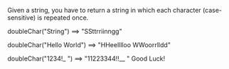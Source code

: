 Given a string, you have to return a string in which each character (case-sensitive) is repeated once.

doubleChar("String") ==> "SSttrriinngg"

doubleChar("Hello World") ==> "HHeelllloo WWoorrlldd"

doubleChar("1234!\_ ") ==> "11223344!!\_\_ "
Good Luck!
